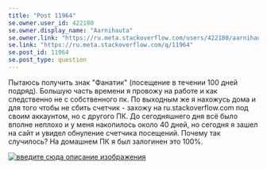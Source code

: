 ```yaml
---
title: "Post 11964"
se.owner.user_id: 422180
se.owner.display_name: "Aarnihauta"
se.owner.link: "https://ru.meta.stackoverflow.com/users/422180/aarnihauta"
se.link: "https://ru.meta.stackoverflow.com/q/11964"
se.post_id: 11964
se.post_type: question
---
```

<p>Пытаюсь получить знак &quot;Фанатик&quot; (посещение в течении 100 дней подряд). Большую часть времени я провожу на работе и как следственно не с собственного пк. По выходным же я нахожусь дома и для того чтобы не сбить счетчик - захожу на ru.stackoverflow.com под своим аккаунтом, но с другого ПК. До сегодняшнего дня всё было вполне неплохо и у меня накопилось около 40 дней, но сегодня я зашел на сайт и увидел обнуление счетчика посещений. Почему так случилось? На домашнем ПК я был залогинен это 100%.</p>
<p><a href="https://i.stack.imgur.com/0Jqzi.png" rel="nofollow noreferrer"><img src="https://i.stack.imgur.com/0Jqzi.png" alt="введите сюда описание изображения" /></a></p>
